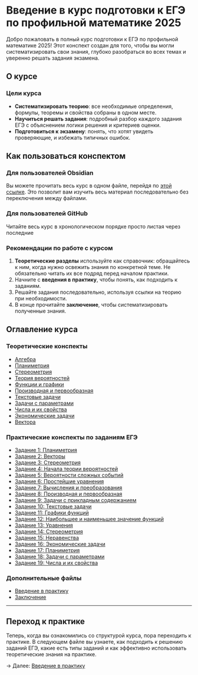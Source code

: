 # Введение в курс подготовки к ЕГЭ по профильной математике 2025

Добро пожаловать в полный курс подготовки к ЕГЭ по профильной математике 2025! Этот конспект создан для того, чтобы вы могли систематизировать свои знания, глубоко разобраться во всех темах и уверенно решать задания экзамена.

## О курсе

### Цели курса
- **Систематизировать теорию**: все необходимые определения, формулы, теоремы и свойства собраны в одном месте.
- **Научиться решать задания**: подробный разбор каждого задания ЕГЭ с объяснением логики решения и критериев оценки.
- **Подготовиться к экзамену**: понять, что хотят увидеть проверяющие, и избежать типичных ошибок.

## Как пользоваться конспектом

### Для пользователей Obsidian
Вы можете прочитать весь курс в одном файле, перейдя по [этой ссылке](ZZ-oglavlenie-dlya-obsidian.md). Это позволит вам изучить весь материал последовательно без переключения между файлами.

### Для пользователей GitHub
Читайте весь курс в хронологическом порядке просто листая через последние
### Рекомендации по работе с курсом
1. **Теоретические разделы** используйте как справочник: обращайтесь к ним, когда нужно освежить знания по конкретной теме. Не обязательно читать их все подряд перед началом практики.
2. Начните с **введения в практику**, чтобы понять, как подходить к заданиям.
3. Решайте задания последовательно, используя ссылки на теорию при необходимости.
4. В конце прочитайте **заключение**, чтобы систематизировать полученные знания.

## Оглавление курса

### Теоретические конспекты
- [Алгебра](01-algebra.md)
- [Планиметрия](02-geometriya-planimetriya.md)
- [Стереометрия](03-geometriya-stereometriya.md)
- [Теория вероятностей](04-teoriya-veroyatnostey.md)
- [Функции и графики](05-funkcii-i-grafiki.md)
- [Производная и первообразная](06-proizvodnaya-i-pervoobraznaya.md)
- [Текстовые задачи](07-tekstovye-zadachi.md)
- [Задачи с параметрами](08-zadachi-s-parametrami.md)
- [Числа и их свойства](09-chisla-i-ih-svoystva.md)
- [Экономические задачи](10-ekonomicheskie-zadachi.md)
- [Вектора](11-vektory.md)

### Практические конспекты по заданиям ЕГЭ
- [Задание 1: Планиметрия](T01-zadanie-1.md)
- [Задание 2: Векторы](T02-zadanie-2.md)
- [Задание 3: Стереометрия](T03-zadanie-3.md)
- [Задание 4: Начала теории вероятностей](T04-zadanie-4.md)
- [Задание 5: Вероятности сложных событий](T05-zadanie-5.md)
- [Задание 6: Простейшие уравнения](T06-zadanie-6.md)
- [Задание 7: Вычисления и преобразования](T07-zadanie-7.md)
- [Задание 8: Производная и первообразная](T08-zadanie-8.md)
- [Задание 9: Задачи с прикладным содержанием](T09-zadanie-9.md)
- [Задание 10: Текстовые задачи](T10-zadanie-10.md)
- [Задание 11: Графики функций](T11-zadanie-11.md)
- [Задание 12: Наибольшее и наименьшее значение функций](T12-zadanie-12.md)
- [Задание 13: Уравнения](T13-zadanie-13.md)
- [Задание 14: Стереометрия](T14-zadanie-14.md)
- [Задание 15: Неравенства](T15-zadanie-15.md)
- [Задание 16: Экономические задачи](T16-zadanie-16.md)
- [Задание 17: Планиметрия](T17-zadanie-17.md)
- [Задание 18: Задачи с параметрами](T18-zadanie-18.md)
- [Задание 19: Числа и их свойства](T19-zadanie-19.md)

### Дополнительные файлы
- [Введение в практику](99-vvedenie-v-praktiku.md)
- [Заключение](Z-zaklyuchenie.md)

---

## Переход к практике

Теперь, когда вы ознакомились со структурой курса, пора переходить к практике. В следующем файле вы узнаете, как подходить к решению заданий ЕГЭ, какие есть типы заданий и как эффективно использовать теоретические знания на практике.

→ Далее: [Введение в практику](99-vvedenie-v-praktiku.md)